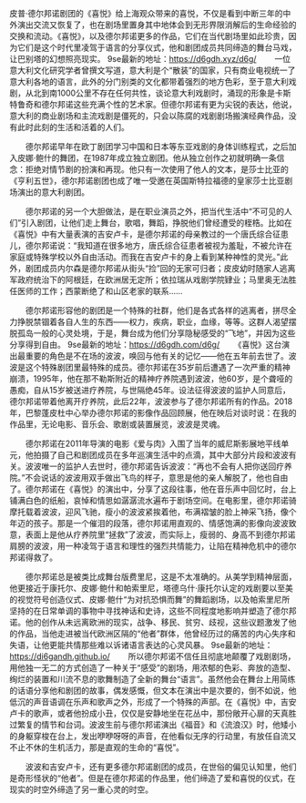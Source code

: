 皮普·德尔邦诺剧团的《喜悦》给上海观众带来的喜悦，不仅是看到中断三年的中外演出交流又恢复了，也在剧场里置身其中地体会到无形界限消解后的生命经验的交换和流动。《喜悦》，以及德尔邦诺更多的作品，它们在当代剧场里如此珍贵，因为它们是这个时代里凌驾于语言的分享仪式，他和剧团成员共同缔造的舞台马戏，让巴别塔的幻想照亮现实。
9se最新的地址：https://d6gdh.xyz/d6g/
　　一位意大利文化研究学者曾撰文写道，意大利是个“散装”的国家，只有商业电视统一了意大利各地的语言，此外的分门别类的文化都带着强烈的地方色彩，至于意大利戏剧，从北到南1000公里不存在任何共性，谈论意大利戏剧时，涌现的形象是卡斯特鲁奇和德尔邦诺这些充满个性的艺术家。但德尔邦诺有更为尖锐的表达，他说，意大利的商业剧场和主流戏剧是僵死的，只会以陈腐的戏剧剧场搬演经典作品，没有此时此刻的生活和活着的人们。

　　德尔邦诺早年在欧丁剧团学习中国和日本等东亚戏剧的身体训练程式，之后加入皮娜·鲍什的舞团，在1987年成立独立剧团。他从独立创作之初就明确一条信念：拒绝对情节剧的扮演和再现。他只有一次使用了他人的文本，是莎士比亚的《亨利五世》，德尔邦诺剧团也成了唯一受邀在英国斯特拉福德的皇家莎士比亚剧场演出的意大利剧团。

　　德尔邦诺的另一个大胆做法，是在职业演员之外，把当代生活中“不可见的人们”引入剧团，让他们走上舞台，歌唱，舞蹈，挣脱他们曾经遭受的桎梏。比如在《喜悦》中有大量表演的吉安卢卡，是德尔邦诺的母亲教过的一个唐氏综合征患儿，德尔邦诺说：“我知道在很多地方，唐氏综合征患者被视为羞耻，不被允许在家庭或特殊学校以外自由活动。而我在吉安卢卡的身上看到某种神性的灵光。”此外，剧团成员内尔森是德尔邦诺从街头“捡”回的无家可归者；皮皮幼时随家人逃离军政府统治下的阿根廷，在欧洲居无定所；依拉瑞从戏剧学院肄业；马里奥无法胜任医师的工作；西蒙断绝了和山区老家的联系……

　　德尔邦诺形容他的剧团是一个特殊的社群，他们是各式各样的逃离者，拼尽全力挣脱禁锢着各自人生的东西——权力，疾病，职业，血缘，等等。这群人渴望摆脱孤岛一般的心灵处境，于是，舞台成为他们分享隐秘感受的“飞地”，并因为这些分享得到自由。
9se最新的地址：https://d6gdh.com/d6g/
　　《喜悦》这台演出最重要的角色是不在场的波波，唤回与他有关的记忆——他在五年前去世了。波波是这个特殊剧团里最特殊的成员。德尔邦诺在35岁前后遭遇了一次严重的精神崩溃，1995年，他在那不勒斯附近的精神疗养院遇到波波，他60岁，是个聋哑的愚痴，自从15岁被送进疗养院，与世隔绝45年。设法征得波波的监护人同意后，德尔邦诺带着他离开疗养院，此后22年，波波参与了德尔邦诺所有的作品。2018年，巴黎蓬皮杜中心举办德尔邦诺的影像作品回顾展，他在映后对谈时说：在我的作品里，无论电影、音乐会、歌剧或装置展览，波波是灵魂。

　　德尔邦诺在2011年导演的电影《爱与肉》入围了当年的威尼斯影展地平线单元，他拍摄了自己和剧团成员在多年巡演生活中的点滴，其中大部分片段和波波有关。波波唯一的监护人去世时，德尔邦诺告诉波波：“再也不会有人把你送回疗养院。”不会说话的波波用双手做出飞鸟的样子，意思是他的亲人解脱了，他也自由了。德尔邦诺在《喜悦》的演出中，分享了这段往事，他在音乐声中回忆时，台上铺满白色的纸船，哀悼和情思如潺潺流水遍布于剧场空间。在电影里，德尔邦诺骑摩托载着波波，迎风飞驰，瘦小的波波紧挨着他，布满褶皱的脸上神采飞扬，像个年迈的孩子。那是一个催泪的段落，德尔邦诺用直观的、情感饱满的影像向波波致意，表面上是他从疗养院里“拯救”了波波，而实际上，瘦弱的、身高不到德尔邦诺肩膀的波波，用一种凌驾于语言和理性的强烈共情能力，让陷在精神危机中的德尔邦诺得救了。

　　德尔邦诺总是被类比成舞台版费里尼，这是不太准确的。从美学到精神层面，他更接近于康托尔、皮娜·鲍什和帕索里尼，塔德乌什·康托尔认定的戏剧要以至美的视觉符号创造仪式、皮娜·鲍什“为对抗恐惧而舞”的舞蹈剧场，以及帕索里尼所坚持的在日常单调的事物中寻找神话和史诗，这些不同程度地影响并塑造了德尔邦诺。他的创作从未远离欧洲的现实，战争、移民、贫穷、歧视，这些议题激发了他的作品，当他走进被当代欧洲区隔的“他者”群体，他曾经历过的痛苦的内心失序和失语，让他更能共情那些难以诉诸语言表达的心灵风暴。
9se最新的地址：https://di6gandh.github.io/
　　所以德尔邦诺不信任且彻底地颠覆了戏剧剧场，用他独一无二的方式创造了一种关于“感受”的剧场，用浓郁的色彩、奔放的造型、绚烂的装置和川流不息的歌舞制造了全新的舞台“语言”。虽然他会在舞台上用简练的话语分享他和剧团的故事，偶发感慨，但文本在演出中是次要的，倒不如说，他低沉的声音语调在乐声和歌声之外，形成了一个特殊的声部。在《喜悦》中，吉安卢卡的歌声，或者他扮成小丑，仅仅是安静地坐在花丛中，那份敞开心扉的天真胜过繁复的情节和台词。波波生前与德尔邦诺演出《福音》和《流浪汉》时，他矮小的身躯穿梭在台上，发出咿咿呀呀的声音，在他看似无序的行动里，有放任自流又不止不休的生机活力，那是直观的生命的“喜悦”。

　　波波和吉安卢卡，还有更多德尔邦诺剧团的成员，在世俗的偏见认知里，他们是奇形怪状的“他者”。但是在德尔邦诺的作品里，他们缔造了爱和喜悦的仪式，在现实的时空外缔造了另一重心灵的时空。
